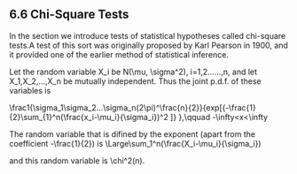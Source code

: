## 6.6 Chi-Square Tests

In the section we introduce tests of statistical hypotheses called chi-square  tests.A test of this sort was originally proposed by Karl Pearson in 1900, and it provided one of the earlier method of statistical inference.

Let the random variable X_i be N(\mu, \sigma^2), i=1,2......,n, and let X_1,X_2,...,X_n be mutually independent. Thus the joint p.d.f. of these variables is

\frac1{\sigma_1\sigma_2...\sigma_n(2\pi)^\frac{n}{2}}{exp[{-\frac{1}{2}\sum_{1}^n(\frac{x_i-\mu_i}{\sigma_i})^2  ]} },\qquad -\infty<x<\infty

The random variable that is difined by the exponent (apart from the coefficient -\frac{1}{2}) is \Large\sum_1^n(\frac{X_i-\mu_i}{\sigma_i})

and this random variable is \chi^2(n).




